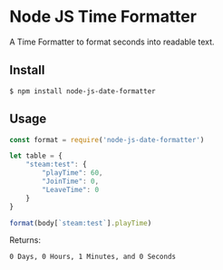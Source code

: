 # Node JS Time Formatter
 A Time Formatter to format seconds into readable text.

## Install

```
$ npm install node-js-date-formatter
```

## Usage

```js
const format = require('node-js-date-formatter')

let table = {
    "steam:test": {
        "playTime": 60,
        "JoinTime": 0,
        "LeaveTime": 0
    }
}

format(body[`steam:test`].playTime)
```  
Returns:
```
0 Days, 0 Hours, 1 Minutes, and 0 Seconds
```

